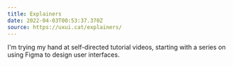 ```yaml
---
title: Explainers
date: 2022-04-03T00:53:37.370Z
source: https://uxui.cat/explainers/
---
```

I'm trying my hand at self-directed tutorial videos, starting with a series on using Figma to design user interfaces.